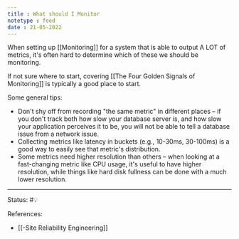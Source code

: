 ```yaml
---
title : What should I Monitor
notetype : feed
date : 21-05-2022
---
```


When setting up [[Monitoring]] for a system that is able to output A LOT of metrics, it's often hard to determine which of these we should be monitoring.

If not sure where to start, covering [[The Four Golden Signals of Monitoring]] is typically a good place to start.

Some general tips:
- Don't shy off from recording "the same metric" in different places – if you don't track both how slow your database server is, and how slow your application perceives it to be, you will not be able to tell a database issue from a network issue.
- Collecting metrics like latency in buckets (e.g., 10-30ms, 30-100ms) is a good way to easily see that metric's distribution.
- Some metrics need higher resolution than others – when looking at a fast-changing metric like CPU usage, it's useful to have higher resolution, while things like hard disk fullness can be done with a much lower resolution.

-----

Status: #💡 

References:
- [[-Site Reliability Engineering]]
